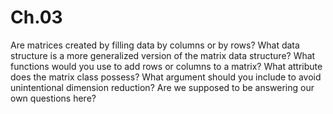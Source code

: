 # Ch.03
Are matrices created by filling data by columns or by rows?
What data structure is a more generalized version of the matrix data structure?
What functions would you use to add rows or columns to a matrix?
What attribute does the matrix class possess?
What argument should you include to avoid unintentional dimension reduction?
Are we supposed to be answering our own questions here?

